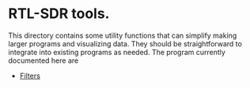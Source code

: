 # RTL-SDR tools.

This directory contains some utility functions that can simplify making larger programs and visualizing data. They should be straightforward to integrate into existing programs as needed.
The program currently documented here are 
- [Filters](https://github.com/anushadatar/python-rtlsdr-tooling/blob/master/tools/filters.py)
